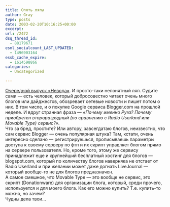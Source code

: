 ```yaml
---
title: Опять ляпы
author: Gray
type: posts
date: 2003-02-20T10:16:25+00:00
excerpt:
url: /2472
dsq_thread_id:
  - 88179671
esml_socialcount_LAST_UPDATED:
  - 1496903164
essb_cache_expire:
  - 1614598866
categories:
  - Uncategorized

---
```








<a href="http://www.russ.ru/netcult/nevod/20030220.html" target="_blank">Очередной выпуск &#171;Невода&#187;</a>. И просто-таки непонятный ляп. Судите сами &#8212; есть человек, который добросовестно читает очень много блогов или дайджестов, обозревает сетевые новости и пишет потом о них. В том числе, и о покупке Google сервиса Blogger.com на прошлой неделе. И вдруг странная фраза &#8212; _&#171;Почему именно Pyra? Почему приобретен второразрядный (по сравнению с Radio Userland или Movable Type) сервис?&#187;_.  
Что за бред, простите? Или автору, завсегдатаю блогов, неизвестно, что сам сервис Blogger &#8212; очень популярная штука? Там, кстати, очень интересно сделано &#8212; регистрируешься, прописываешь параметры доступа к своему серверу по фтп и их скрипт управляет блогом прямо на сервере пользователя. Но, кроме того, этому же сервису принадлежит еще и крупнейший бесплатный хостинг для блогов &#8212; blogspot.com, который по количеству блогов наверняка не отстает от Radio Userland и при желании может даже догнать LiveJournal &#8212; который вообще-то не для блогов предназначен.  
А самое смешное, что Movable Type &#8212; это вообще не сервис, это скрипт (Donationware) для организации блога, который, среди прочего, используется и для моего блога. Как его можно купить? Т.е. купить-то можно, но зачем?  
Чудны дела твои&#8230;